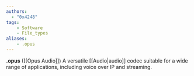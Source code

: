 ```yaml
---
authors:
  - "0x4248"
tags:
    - Software
    - File_types
aliases:
    - .opus
---
```

**.opus** ([[Opus Audio]]) A versatile [[Audio|audio]] codec suitable for a wide range of applications, including voice over IP and streaming.
